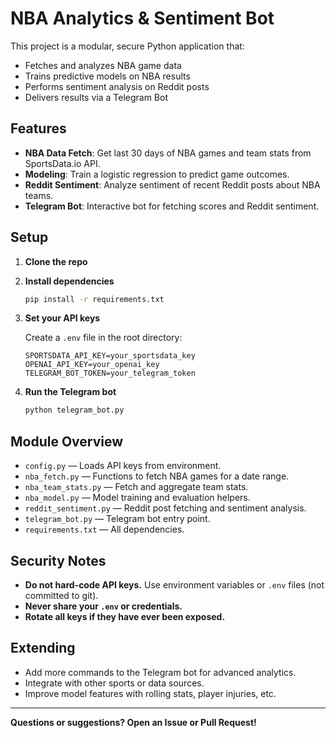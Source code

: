 # NBA Analytics & Sentiment Bot

This project is a modular, secure Python application that:
- Fetches and analyzes NBA game data
- Trains predictive models on NBA results
- Performs sentiment analysis on Reddit posts
- Delivers results via a Telegram Bot

## Features

- **NBA Data Fetch**: Get last 30 days of NBA games and team stats from SportsData.io API.
- **Modeling**: Train a logistic regression to predict game outcomes.
- **Reddit Sentiment**: Analyze sentiment of recent Reddit posts about NBA teams.
- **Telegram Bot**: Interactive bot for fetching scores and Reddit sentiment.

## Setup

1. **Clone the repo**
2. **Install dependencies**

    ```bash
    pip install -r requirements.txt
    ```

3. **Set your API keys**

    Create a `.env` file in the root directory:

    ```
    SPORTSDATA_API_KEY=your_sportsdata_key
    OPENAI_API_KEY=your_openai_key
    TELEGRAM_BOT_TOKEN=your_telegram_token
    ```

4. **Run the Telegram bot**

    ```bash
    python telegram_bot.py
    ```

## Module Overview

- `config.py` — Loads API keys from environment.
- `nba_fetch.py` — Functions to fetch NBA games for a date range.
- `nba_team_stats.py` — Fetch and aggregate team stats.
- `nba_model.py` — Model training and evaluation helpers.
- `reddit_sentiment.py` — Reddit post fetching and sentiment analysis.
- `telegram_bot.py` — Telegram bot entry point.
- `requirements.txt` — All dependencies.

## Security Notes

- **Do not hard-code API keys.** Use environment variables or `.env` files (not committed to git).
- **Never share your `.env` or credentials.**
- **Rotate all keys if they have ever been exposed.**

## Extending

- Add more commands to the Telegram bot for advanced analytics.
- Integrate with other sports or data sources.
- Improve model features with rolling stats, player injuries, etc.

---

**Questions or suggestions? Open an Issue or Pull Request!**
